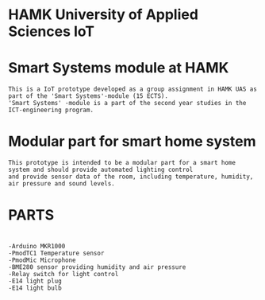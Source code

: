 # 	   HAMK University of Applied Sciences IoT		#
#      Smart Systems module at HAMK	#
	This is a IoT prototype developed as a group assignment in HAMK UAS as part of the 'Smart Systems'-module (15 ECTS).
	'Smart Systems' -module is a part of the second year studies in the ICT-engineering program.

# Modular part for smart home system #
	This prototype is intended to be a modular part for a smart home system and should provide automated lighting control
	and provide sensor data of the room, including temperature, humidity, air pressure and sound levels.

#			#
#	PARTS		#
#			#

	-Arduino MKR1000
	-PmodTC1 Temperature sensor
	-PmodMic Microphone
	-BME280 sensor providing humidity and air pressure
	-Relay switch for light control
	-E14 light plug
	-E14 light bulb
